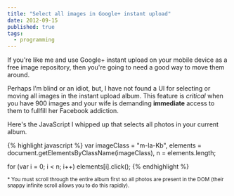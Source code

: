 ```yaml
---
title: "Select all images in Google+ instant upload"
date: 2012-09-15
published: true
tags:
  - programming
---
```


If you're like me and use Google+ instant upload on your mobile device as a free image repository, then you're going to need a good way to move them around.

Perhaps I’m blind or an idiot, but, I have not found a UI for selecting or moving all images in the instant upload album. This feature is *critical* when you have 900 images and your wife is demanding **immediate** access to them to fullfill her Facebook addiction.

Here's the JavaScript I whipped up that selects all photos in your current album.

{% highlight javascript %}
var imageClass = "m-la-Kb",
    elements = document.getElementsByClassName(imageClass),
    n = elements.length;

for (var i = 0; i < n; i++)
  elements[i].click();
{% endhighlight %}

<p class="note">
  <small>
    * You must scroll through the entire album first so all photos are present in the DOM (their snappy infinite scroll allows you to do this rapidly).
  </small>
</p>
